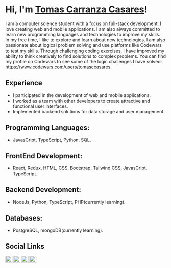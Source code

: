 # Hi, I'm [Tomas Carranza Casares](https://github.com/tomasccasares)!

I am a computer science student with a focus on full-stack development. I love creating web and mobile applications. I am also always committed to learn new programming languages and technologies to improve my skills.<br>
In my free time, I like to explore and learn about new technologies. I am also passionate about logical problem solving and use platforms like Codewars to test my skills. Through challenging coding exercises, I have improved my ability to think creatively to find solutions to complex problems. You can find my profile on Codewars to see some of the logic challenges I have solved: https://www.codewars.com/users/tomasccasares.

## Experience
 - I participated in the development of web and mobile applications.
 - I worked as a team with other developers to create attractive and functional user interfaces.
 - Implemented backend solutions for data storage and user management.

## Programming Languages:
 - JavasCript, TypeScript, Python, SQL.

## FrontEnd Development:
 - React, Redux, HTML, CSS, Bootstrap, Tailwind CSS, JavasCript, TypeScript.

## Backend Development:
 - NodeJs, Python, TypeScript, PHP(currently learning).

## Databases:
 - PostgreSQL, mongoDB(currently learning).

## Social Links

<a href="https://www.linkedin.com/in/tomas-carranza-casares/">
  <img align="left" alt="Linkedin" width="22px" src="https://cdn.jsdelivr.net/npm/simple-icons@3.3.0/icons/linkedin.svg" />
</a>
<a href="https://www.instagram.com/tomasccasares/?hl=en">
  <img align="left" alt="Instagram" width="22px" src="https://cdn.jsdelivr.net/npm/simple-icons@3.3.0/icons/instagram.svg" />
</a>
<a href="mailto:tomicarranza999@gmail.com">
  <img align="left" alt="Email" width="22px" src="https://cdn.jsdelivr.net/npm/simple-icons@3.3.0/icons/gmail.svg" />
</a>
<a href="https://github.com/tomasccasares">
  <img align="left" alt="GitHub" width="22px" src="https://cdn.jsdelivr.net/npm/simple-icons@3.3.0/icons/github.svg" />
</a>
